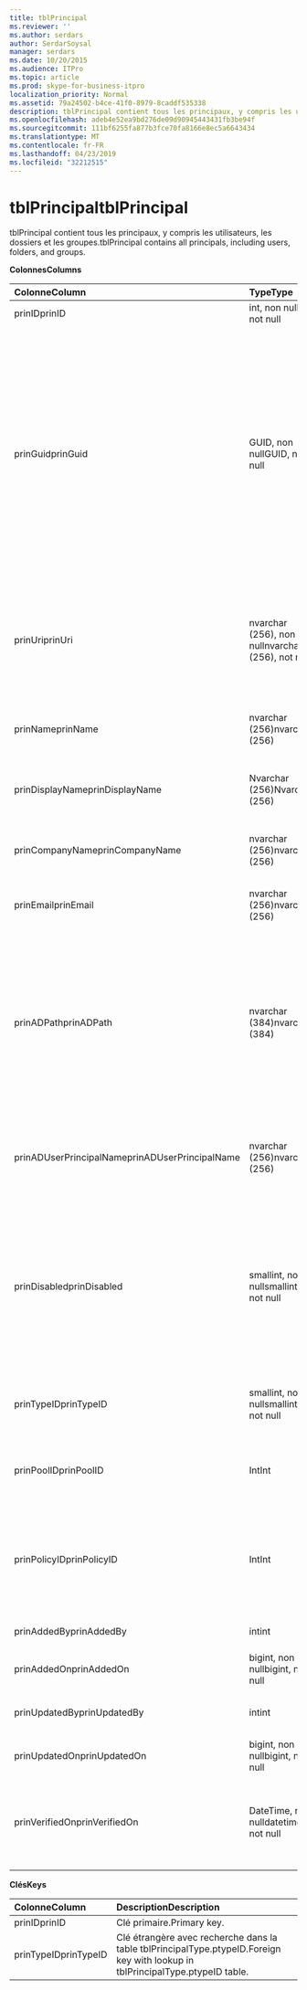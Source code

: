 ```yaml
---
title: tblPrincipal
ms.reviewer: ''
ms.author: serdars
author: SerdarSoysal
manager: serdars
ms.date: 10/20/2015
ms.audience: ITPro
ms.topic: article
ms.prod: skype-for-business-itpro
localization_priority: Normal
ms.assetid: 79a24502-b4ce-41f0-8979-8caddf535338
description: tblPrincipal contient tous les principaux, y compris les utilisateurs, les dossiers et les groupes.
ms.openlocfilehash: adeb4e52ea9bd276de09d90945443431fb3be94f
ms.sourcegitcommit: 111bf6255fa877b3fce70fa8166e8ec5a6643434
ms.translationtype: MT
ms.contentlocale: fr-FR
ms.lasthandoff: 04/23/2019
ms.locfileid: "32212515"
---
```

# <a name="tblprincipal"></a><span data-ttu-id="1f011-103">tblPrincipal</span><span class="sxs-lookup"><span data-stu-id="1f011-103">tblPrincipal</span></span>
 
<span data-ttu-id="1f011-104">tblPrincipal contient tous les principaux, y compris les utilisateurs, les dossiers et les groupes.</span><span class="sxs-lookup"><span data-stu-id="1f011-104">tblPrincipal contains all principals, including users, folders, and groups.</span></span>
  
<span data-ttu-id="1f011-105">**Colonnes**</span><span class="sxs-lookup"><span data-stu-id="1f011-105">**Columns**</span></span>

|<span data-ttu-id="1f011-106">**Colonne**</span><span class="sxs-lookup"><span data-stu-id="1f011-106">**Column**</span></span>|<span data-ttu-id="1f011-107">**Type**</span><span class="sxs-lookup"><span data-stu-id="1f011-107">**Type**</span></span>|<span data-ttu-id="1f011-108">**Description**</span><span class="sxs-lookup"><span data-stu-id="1f011-108">**Description**</span></span>|
|:-----|:-----|:-----|
|<span data-ttu-id="1f011-109">prinID</span><span class="sxs-lookup"><span data-stu-id="1f011-109">prinID</span></span>  <br/> |<span data-ttu-id="1f011-110">int, non null</span><span class="sxs-lookup"><span data-stu-id="1f011-110">int, not null</span></span>  <br/> |<span data-ttu-id="1f011-111">ID principal.</span><span class="sxs-lookup"><span data-stu-id="1f011-111">Principal ID.</span></span>  <br/> |
|<span data-ttu-id="1f011-112">prinGuid</span><span class="sxs-lookup"><span data-stu-id="1f011-112">prinGuid</span></span>  <br/> |<span data-ttu-id="1f011-113">GUID, non null</span><span class="sxs-lookup"><span data-stu-id="1f011-113">GUID, not null</span></span>  <br/> |<span data-ttu-id="1f011-114">GUID principal.</span><span class="sxs-lookup"><span data-stu-id="1f011-114">Principal GUID.</span></span> <span data-ttu-id="1f011-115">Il est largement utilisé comme une autre clé primaire, car sa signification chevauche l’espace de Services de domaine Active Directory.</span><span class="sxs-lookup"><span data-stu-id="1f011-115">This is broadly used as an alternate primary key because its meaning crosses over into the Active Directory Domain Services space.</span></span> <span data-ttu-id="1f011-116">(Le GUID pour une entité de sécurité mis en cache est égal à l’objet Active Directory correspondant GUID).</span><span class="sxs-lookup"><span data-stu-id="1f011-116">(The GUID for a cached principal is equal to the corresponding Active Directory object GUID.)</span></span>  <br/> |
|<span data-ttu-id="1f011-117">prinUri</span><span class="sxs-lookup"><span data-stu-id="1f011-117">prinUri</span></span>  <br/> |<span data-ttu-id="1f011-118">nvarchar (256), non null</span><span class="sxs-lookup"><span data-stu-id="1f011-118">nvarchar (256), not null</span></span>  <br/> |<span data-ttu-id="1f011-119">URI de l’entité de sécurité.</span><span class="sxs-lookup"><span data-stu-id="1f011-119">Principal URI.</span></span> <span data-ttu-id="1f011-120">Le schéma SIP est utilisé pour les utilisateurs et ma-groupe est utilisé pour presque tout le reste.</span><span class="sxs-lookup"><span data-stu-id="1f011-120">The SIP scheme is used for users, and ma-grp is used for almost everything else.</span></span>  <br/> |
|<span data-ttu-id="1f011-121">prinName</span><span class="sxs-lookup"><span data-stu-id="1f011-121">prinName</span></span>  <br/> |<span data-ttu-id="1f011-122">nvarchar (256)</span><span class="sxs-lookup"><span data-stu-id="1f011-122">nvarchar (256)</span></span>  <br/> |<span data-ttu-id="1f011-123">Nom commun.</span><span class="sxs-lookup"><span data-stu-id="1f011-123">Common name.</span></span> <span data-ttu-id="1f011-124">Utilisé uniquement par les types d’utilisateur.</span><span class="sxs-lookup"><span data-stu-id="1f011-124">Used only by user types.</span></span>  <br/> |
|<span data-ttu-id="1f011-125">prinDisplayName</span><span class="sxs-lookup"><span data-stu-id="1f011-125">prinDisplayName</span></span>  <br/> |<span data-ttu-id="1f011-126">Nvarchar (256)</span><span class="sxs-lookup"><span data-stu-id="1f011-126">Nvarchar (256)</span></span>  <br/> |<span data-ttu-id="1f011-127">Nom complet.</span><span class="sxs-lookup"><span data-stu-id="1f011-127">Display name.</span></span> <span data-ttu-id="1f011-128">Utilisé uniquement par les types d’utilisateur.</span><span class="sxs-lookup"><span data-stu-id="1f011-128">Used only by user types.</span></span>  <br/> |
|<span data-ttu-id="1f011-129">prinCompanyName</span><span class="sxs-lookup"><span data-stu-id="1f011-129">prinCompanyName</span></span>  <br/> |<span data-ttu-id="1f011-130">nvarchar (256)</span><span class="sxs-lookup"><span data-stu-id="1f011-130">nvarchar (256)</span></span>  <br/> |<span data-ttu-id="1f011-131">Nom de la société.</span><span class="sxs-lookup"><span data-stu-id="1f011-131">Company name.</span></span> <span data-ttu-id="1f011-132">Utilisé uniquement par les types d’utilisateur.</span><span class="sxs-lookup"><span data-stu-id="1f011-132">Used only by user types.</span></span>  <br/> |
|<span data-ttu-id="1f011-133">prinEmail</span><span class="sxs-lookup"><span data-stu-id="1f011-133">prinEmail</span></span>  <br/> |<span data-ttu-id="1f011-134">nvarchar (256)</span><span class="sxs-lookup"><span data-stu-id="1f011-134">nvarchar (256)</span></span>  <br/> |<span data-ttu-id="1f011-135">email.</span><span class="sxs-lookup"><span data-stu-id="1f011-135">Email.</span></span> <span data-ttu-id="1f011-136">Utilisé uniquement par les types d’utilisateur.</span><span class="sxs-lookup"><span data-stu-id="1f011-136">Used only by user types.</span></span>  <br/> |
|<span data-ttu-id="1f011-137">prinADPath</span><span class="sxs-lookup"><span data-stu-id="1f011-137">prinADPath</span></span>  <br/> |<span data-ttu-id="1f011-138">nvarchar (384)</span><span class="sxs-lookup"><span data-stu-id="1f011-138">nvarchar (384)</span></span>  <br/> |<span data-ttu-id="1f011-139">Nom de domaine de l’objet Active Directory que le principal est une version de mise en cache.</span><span class="sxs-lookup"><span data-stu-id="1f011-139">Domain name of the Active Directory object that the principal is a cached version of.</span></span> <span data-ttu-id="1f011-140">Peut être Null pour les types qui ne sont pas des objets Active Directory (tels que les utilisateurs du système).</span><span class="sxs-lookup"><span data-stu-id="1f011-140">Can be Null for types that are not Active Directory objects (such as system users).</span></span>  <br/> |
|<span data-ttu-id="1f011-141">prinADUserPrincipalName</span><span class="sxs-lookup"><span data-stu-id="1f011-141">prinADUserPrincipalName</span></span>  <br/> |<span data-ttu-id="1f011-142">nvarchar (256)</span><span class="sxs-lookup"><span data-stu-id="1f011-142">nvarchar (256)</span></span>  <br/> |<span data-ttu-id="1f011-143">Nom d’utilisateur principal son (UPN).</span><span class="sxs-lookup"><span data-stu-id="1f011-143">User's user principal name (UPN).</span></span> <span data-ttu-id="1f011-144">Utilisé uniquement par les types d’utilisateur régulier.</span><span class="sxs-lookup"><span data-stu-id="1f011-144">Used only by regular user types.</span></span>  <br/> |
|<span data-ttu-id="1f011-145">prinDisabled</span><span class="sxs-lookup"><span data-stu-id="1f011-145">prinDisabled</span></span>  <br/> |<span data-ttu-id="1f011-146">smallint, non null</span><span class="sxs-lookup"><span data-stu-id="1f011-146">smallint, not null</span></span>  <br/> | <span data-ttu-id="1f011-147">0 : principal est actif.</span><span class="sxs-lookup"><span data-stu-id="1f011-147">0: Principal is active.</span></span> <br/>  <span data-ttu-id="1f011-148">1 : principal est désactivé car les fonctionnalités SIP de l’utilisateur sont désactivées.</span><span class="sxs-lookup"><span data-stu-id="1f011-148">1: Principal is disabled because user's SIP capabilities are disabled.</span></span> <br/>  <span data-ttu-id="1f011-149">2 : principal est supprimé, car l’objet AD associé a été supprimé.</span><span class="sxs-lookup"><span data-stu-id="1f011-149">2: Principal is deleted because associated AD object has been deleted.</span></span> <br/> |
|<span data-ttu-id="1f011-150">prinTypeID</span><span class="sxs-lookup"><span data-stu-id="1f011-150">prinTypeID</span></span>  <br/> |<span data-ttu-id="1f011-151">smallint, non null</span><span class="sxs-lookup"><span data-stu-id="1f011-151">smallint, not null</span></span>  <br/> |<span data-ttu-id="1f011-152">Type de principal (de table tblPrincipalType).</span><span class="sxs-lookup"><span data-stu-id="1f011-152">Principal type (from tblPrincipalType table).</span></span>  <br/> |
|<span data-ttu-id="1f011-153">prinPoolID</span><span class="sxs-lookup"><span data-stu-id="1f011-153">prinPoolID</span></span>  <br/> |<span data-ttu-id="1f011-154">Int</span><span class="sxs-lookup"><span data-stu-id="1f011-154">Int</span></span>  <br/> |<span data-ttu-id="1f011-155">Skype Business client d’affectation de pool pour le principal.</span><span class="sxs-lookup"><span data-stu-id="1f011-155">Skype for Business client pool assignment for the principal.</span></span>  <br/> |
|<span data-ttu-id="1f011-156">prinPolicyID</span><span class="sxs-lookup"><span data-stu-id="1f011-156">prinPolicyID</span></span>  <br/> |<span data-ttu-id="1f011-157">Int</span><span class="sxs-lookup"><span data-stu-id="1f011-157">Int</span></span>  <br/> |<span data-ttu-id="1f011-158">Valeur de stratégie de serveur de conversation permanente pour l’utilisateur, si la stratégie de type de balise est présente.</span><span class="sxs-lookup"><span data-stu-id="1f011-158">Persistent Chat Server policy value for user, if tag type policy is present.</span></span>  <br/> |
|<span data-ttu-id="1f011-159">prinAddedBy</span><span class="sxs-lookup"><span data-stu-id="1f011-159">prinAddedBy</span></span>  <br/> |<span data-ttu-id="1f011-160">int</span><span class="sxs-lookup"><span data-stu-id="1f011-160">int</span></span>  <br/> |<span data-ttu-id="1f011-161">ID principal du créateur.</span><span class="sxs-lookup"><span data-stu-id="1f011-161">Principal ID of the creator.</span></span>  <br/> |
|<span data-ttu-id="1f011-162">prinAddedOn</span><span class="sxs-lookup"><span data-stu-id="1f011-162">prinAddedOn</span></span>  <br/> |<span data-ttu-id="1f011-163">bigint, non null</span><span class="sxs-lookup"><span data-stu-id="1f011-163">bigint, not null</span></span>  <br/> |<span data-ttu-id="1f011-164">Horodatage de l’heure de création.</span><span class="sxs-lookup"><span data-stu-id="1f011-164">Time stamp for the creation time.</span></span>  <br/> |
|<span data-ttu-id="1f011-165">prinUpdatedBy</span><span class="sxs-lookup"><span data-stu-id="1f011-165">prinUpdatedBy</span></span>  <br/> |<span data-ttu-id="1f011-166">int</span><span class="sxs-lookup"><span data-stu-id="1f011-166">int</span></span>  <br/> |<span data-ttu-id="1f011-167">ID du principal qui dernière mise à jour.</span><span class="sxs-lookup"><span data-stu-id="1f011-167">ID of the principal that last updated this.</span></span>  <br/> |
|<span data-ttu-id="1f011-168">prinUpdatedOn</span><span class="sxs-lookup"><span data-stu-id="1f011-168">prinUpdatedOn</span></span>  <br/> |<span data-ttu-id="1f011-169">bigint, non null</span><span class="sxs-lookup"><span data-stu-id="1f011-169">bigint, not null</span></span>  <br/> |<span data-ttu-id="1f011-170">Horodatage de la dernière mise à jour.</span><span class="sxs-lookup"><span data-stu-id="1f011-170">Time stamp for the last update.</span></span>  <br/> |
|<span data-ttu-id="1f011-171">prinVerifiedOn</span><span class="sxs-lookup"><span data-stu-id="1f011-171">prinVerifiedOn</span></span>  <br/> |<span data-ttu-id="1f011-172">DateTime, non null</span><span class="sxs-lookup"><span data-stu-id="1f011-172">datetime, not null</span></span>  <br/> |<span data-ttu-id="1f011-173">Date et heure de la synchronisation Active Directory dernière actualisation pour le principal.</span><span class="sxs-lookup"><span data-stu-id="1f011-173">Date and time of the last Active Directory Sync refresh for the principal.</span></span>  <br/> |
   
<span data-ttu-id="1f011-174">**Clés**</span><span class="sxs-lookup"><span data-stu-id="1f011-174">**Keys**</span></span>

|<span data-ttu-id="1f011-175">**Colonne**</span><span class="sxs-lookup"><span data-stu-id="1f011-175">**Column**</span></span>|<span data-ttu-id="1f011-176">**Description**</span><span class="sxs-lookup"><span data-stu-id="1f011-176">**Description**</span></span>|
|:-----|:-----|
|<span data-ttu-id="1f011-177">prinID</span><span class="sxs-lookup"><span data-stu-id="1f011-177">prinID</span></span>  <br/> |<span data-ttu-id="1f011-178">Clé primaire.</span><span class="sxs-lookup"><span data-stu-id="1f011-178">Primary key.</span></span>  <br/> |
|<span data-ttu-id="1f011-179">prinTypeID</span><span class="sxs-lookup"><span data-stu-id="1f011-179">prinTypeID</span></span>  <br/> |<span data-ttu-id="1f011-180">Clé étrangère avec recherche dans la table tblPrincipalType.ptypeID.</span><span class="sxs-lookup"><span data-stu-id="1f011-180">Foreign key with lookup in tblPrincipalType.ptypeID table.</span></span>  <br/> |
   


